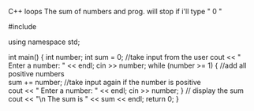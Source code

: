 C++ loops 
The sum of numbers and prog. will stop if i'll type " 0 "

#include <iostream>

using namespace std;

int main() {
int number;
int sum = 0;
//take input from the user 
cout << " Enter a number: " << endl;
cin >> number;
while (number >= 1) {
//add all positive numbers      
sum += number;
//take input again if the number is positive      
cout << " Enter a number: " << endl;
cin >> number;
}
// display the sum
cout << "\n The sum is " << sum << endl;
return 0;
}
